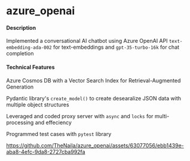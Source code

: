 # azure_openai

#### Description
Implemented a conversational AI chatbot using Azure OpenAI API `text-embedding-ada-002` for text-embeddings and `gpt-35-turbo-16k` for chat completion

#### Technical Features

Azure Cosmos DB with a Vector Search Index for Retrieval-Augmented Generation

Pydantic library's `create_model()` to create desearalize JSON data with multiple object structures

Leveraged and coded proxy server with `async` and `locks` for multi-processing and effeciency

Programmed test cases with `pytest` library

https://github.com/TheNaila/azure_openai/assets/63077056/ebb1439e-aba8-4efc-9da8-2727cba992fa







